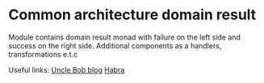 # Common architecture domain result 

Module contains domain result monad with failure on the left side and
success on the right side. Additional components as a handlers, transformations e.t.c

Useful links:
[Uncle Bob blog](https://blog.cleancoder.com/uncle-bob/2012/08/13/the-clean-architecture.html)
[Habra](https://habr.com/ru/company/mobileup/blog/335382/)
